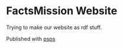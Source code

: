 # FactsMission Website

Trying to make our website as rdf stuff.

Published with [psps](https://github.com/factsmission/psps)
